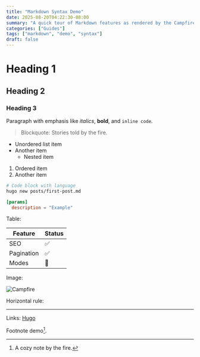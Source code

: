 ```yaml
---
title: "Markdown Syntax Demo"
date: 2025-08-20T04:22:30-08:00
summary: "A quick tour of Markdown features as rendered by the Campfire theme."
categories: ["Guides"]
tags: ["markdown", "demo", "syntax"]
draft: false
---
```


# Heading 1
## Heading 2
### Heading 3

Paragraph with emphasis like *italics*, **bold**, and `inline code`.

> Blockquote: Stories told by the fire.

- Unordered list item
- Another item
  - Nested item

1. Ordered item
2. Another item

```bash
# Code block with language
hugo new posts/first-post.md
```

```toml
[params]
  description = "Example"
```

Table:

| Feature   | Status |
|-----------|--------|
| SEO       | ✅     |
| Pagination| ✅     |
| Modes     | 🚧     |

Image:

![Campfire](/images/og-default.jpg)

Horizontal rule:

---

Links: [Hugo](https://gohugo.io)

Footnote demo[^1].

[^1]: A cozy note by the fire.
